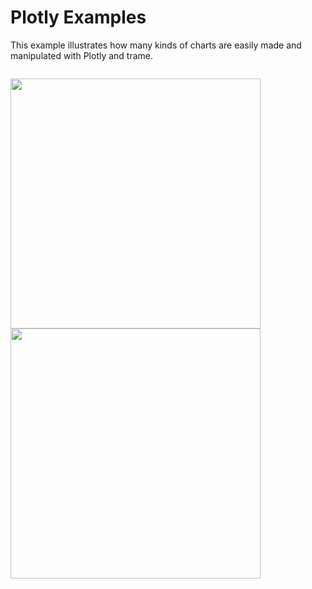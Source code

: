 # Plotly Examples

This example illustrates how many kinds of charts are easily made and manipulated with Plotly and trame.

<p style="float: left;">
  <img src="../../../../docs/content/examples/PlotlyContour.jpg" width="400">
  <img src="../../../../docs/content/examples/PlotlyScatterPlot.jpg" width="400">
</p>
